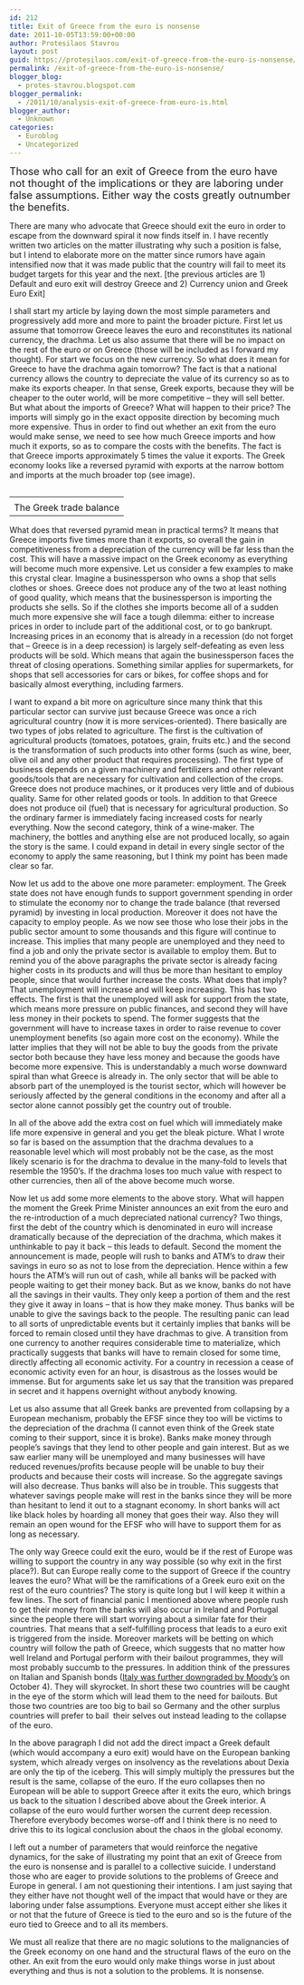 ```yaml
---
id: 212
title: Exit of Greece from the euro is nonsense
date: 2011-10-05T13:59:00+00:00
author: Protesilaos Stavrou
layout: post
guid: https://protesilaos.com/exit-of-greece-from-the-euro-is-nonsense/
permalink: /exit-of-greece-from-the-euro-is-nonsense/
blogger_blog:
  - protes-stavrou.blogspot.com
blogger_permalink:
  - /2011/10/analysis-exit-of-greece-from-euro-is.html
blogger_author:
  - Unknown
categories:
  - Euroblog
  - Uncategorized
---
```

<span style="font-size: large;">Those who call for an exit of Greece from the euro have not thought of the implications or they are laboring under false assumptions. Either way the costs greatly outnumber the benefits.</span>

There are many who advocate that Greece should exit the euro in order to escape from the downward spiral it now finds itself in. I have recently written two articles on the matter illustrating why such a position is false, but I intend to elaborate more on the matter since rumors have again intensified now that it was made public that the country will fail to meet its budget targets for this year and the next. [the previous articles are 1) <span class="headline"></span>Default and euro exit will destroy Greece and 2) <span class="headline"></span>Currency union and Greek Euro Exit]

I shall start my article by laying down the most simple parameters and progressively add more and more to paint the broader picture. First let us assume that tomorrow Greece leaves the euro and reconstitutes its national currency, the drachma. Let us also assume that there will be no impact on the rest of the euro or on Greece (those will be included as I forward my thought). For start we focus on the new currency. So what does it mean for Greece to have the drachma again tomorrow? The fact is that a national currency allows the country to depreciate the value of its currency so as to make its exports cheaper. In that sense, Greek exports, because they will be cheaper to the outer world, will be more competitive &#8211; they will sell better. But what about the imports of Greece? What will happen to their price? The imports will simply go in the exact opposite direction by becoming much more expensive. Thus in order to find out whether an exit from the euro would make sense, we need to see how much Greece imports and how much it exports, so as to compare the costs with the benefits. The fact is that Greece imports approximately 5 times the value it exports. The Greek economy looks like a reversed pyramid with exports at the narrow bottom and imports at the much broader top (see image).
  


<table cellpadding="0" cellspacing="0" class="tr-caption-container" style="float: right; text-align: right;">
  <tr>
    <td style="text-align: center;">
    </td>
  </tr>
  
  <tr>
    <td class="tr-caption" style="text-align: center;">
      The Greek trade balance
    </td>
  </tr>
</table>

What does that reversed pyramid mean in practical terms? It means that Greece imports five times more than it exports, so overall the gain in competitiveness from a depreciation of the currency will be far less than the cost. This will have a massive impact on the Greek economy as everything will become much more expensive. Let us consider a few examples to make this crystal clear. Imagine a businessperson who owns a shop that sells clothes or shoes. Greece does not produce any of the two at least nothing of good quality, which means that the businessperson is importing the products she sells. So if the clothes she imports become all of a sudden much more expensive she will face a tough dilemma: either to increase prices in order to include part of the additional cost, or to go bankrupt. Increasing prices in an economy that is already in a recession (do not forget that &#8211; Greece is in a deep recession) is largely self-defeating as even less products will be sold. Which means that again the businessperson faces the threat of closing operations. Something similar applies for supermarkets, for shops that sell accessories for cars or bikes, for coffee shops and for basically almost everything, including farmers.

I want to expand a bit more on agriculture since many think that this particular sector can survive just because Greece was once a rich agricultural country (now it is more services-oriented). There basically are two types of jobs related to agriculture. The first is the cultivation of agricultural products (tomatoes, potatoes, grain, fruits etc.) and the second is the transformation of such products into other forms (such as wine, beer, olive oil and any other product that requires processing). The first type of business depends on a given machinery and fertilizers and other relevant goods/tools that are necessary for cultivation and collection of the crops. Greece does not produce machines, or it produces very little and of dubious quality. Same for other related goods or tools. In addition to that Greece does not produce oil (fuel) that is necessary for agricultural production. So the ordinary farmer is immediately facing increased costs for nearly everything. Now the second category, think of a wine-maker. The machinery, the bottles and anything else are not produced locally, so again the story is the same. I could expand in detail in every single sector of the economy to apply the same reasoning, but I think my point has been made clear so far.

Now let us add to the above one more parameter: employment. The Greek state does not have enough funds to support government spending in order to stimulate the economy nor to change the trade balance (that reversed pyramid) by investing in local production. Moreover it does not have the capacity to employ people. As we now see those who lose their jobs in the public sector amount to some thousands and this figure will continue to increase. This implies that many people are unemployed and they need to find a job and only the private sector is available to employ them. But to remind you of the above paragraphs the private sector is already facing higher costs in its products and will thus be more than hesitant to employ people, since that would further increase the costs. What does that imply? That unemployment will increase and will keep increasing. This has two effects. The first is that the unemployed will ask for support from the state, which means more pressure on public finances, and second they will have less money in their pockets to spend. The former suggests that the government will have to increase taxes in order to raise revenue to cover unemployment benefits (so again more cost on the economy). While the latter implies that they will not be able to buy the goods from the private sector both because they have less money and because the goods have become more expensive. This is understandably a much worse downward spiral than what Greece is already in. The only sector that will be able to absorb part of the unemployed is the tourist sector, which will however be seriously affected by the general conditions in the economy and after all a sector alone cannot possibly get the country out of trouble.

In all of the above add the extra cost on fuel which will immediately make life more expensive in general and you get the bleak picture. What I wrote so far is based on the assumption that the drachma devalues to a reasonable level which will most probably not be the case, as the most likely scenario is for the drachma to devalue in the many-fold to levels that resemble the 1950&#8217;s. If the drachma loses too much value with respect to other currencies, then all of the above become much worse.

Now let us add some more elements to the above story. What will happen the moment the Greek Prime Minister announces an exit from the euro and the re-introduction of a much depreciated national currency? Two things, first the debt of the country which is denominated in euro will increase dramatically because of the depreciation of the drachma, which makes it unthinkable to pay it back &#8211; this leads to default. Second the moment the announcement is made, people will rush to banks and ATM&#8217;s to draw their savings in euro so as not to lose from the depreciation. Hence within a few hours the ATM&#8217;s will run out of cash, while all banks will be packed with people waiting to get their money back. But as we know, banks do not have all the savings in their vaults. They only keep a portion of them and the rest they give it away in loans &#8211; that is how they make money. Thus banks will be unable to give the savings back to the people. The resulting panic can lead to all sorts of unpredictable events but it certainly implies that banks will be forced to remain closed until they have drachmas to give. A transition from one currency to another requires considerable time to materialize, which practically suggests that banks will have to remain closed for some time, directly affecting all economic activity. For a country in recession a cease of economic activity even for an hour, is disastrous as the losses would be immense. But for arguments sake let us say that the transition was prepared in secret and it happens overnight without anybody knowing.

Let us also assume that all Greek banks are prevented from collapsing by a European mechanism, probably the EFSF since they too will be victims to the depreciation of the drachma (I cannot even think of the Greek state coming to their support, since it is broke). Banks make money through people&#8217;s savings that they lend to other people and gain interest. But as we saw earlier many will be unemployed and many businesses will have reduced revenues/profits because people will be unable to buy their products and because their costs will increase. So the aggregate savings will also decrease. Thus banks will also be in trouble. This suggests that whatever savings people make will rest in the banks since they will be more than hesitant to lend it out to a stagnant economy. In short banks will act like black holes by hoarding all money that goes their way. Also they will remain an open wound for the EFSF who will have to support them for as long as necessary.

The only way Greece could exit the euro, would be if the rest of Europe was willing to support the country in any way possible (so why exit in the first place?). But can Europe really come to the support of Greece if the country leaves the euro? What will be the ramifications of a Greek euro exit on the rest of the euro countries? The story is quite long but I will keep it within a few lines. The sort of financial panic I mentioned above where people rush to get their money from the banks will also occur in Ireland and Portugal since the people there will start worrying about a similar fate for their countries. That means that a self-fulfilling process that leads to a euro exit is triggered from the inside. Moreover markets will be betting on which country will follow the path of Greece, which suggests that no matter how well Ireland and Portugal perform with their bailout programmes, they will most probably succumb to the pressures. In addition think of the pressures on Italian and Spanish bonds ([Italy was further downgraded by Moody&#8217;s](http://euobserver.com/19/113830) on October 4). They will skyrocket. In short these two countries will be caught in the eye of the storm which will lead them to the need for bailouts. But those two countries are too big to bail so Germany and the other surplus countries will prefer to bail&nbsp; their selves out instead leading to the collapse of the euro.

In the above paragraph I did not add the direct impact a Greek default (which would accompany a euro exit) would have on the European banking system, which already verges on insolvency as the revelations about Dexia are only the tip of the iceberg. This will simply multiply the pressures but the result is the same, collapse of the euro. If the euro collapses then no European will be able to support Greece after it exits the euro, which brings us back to the situation I described above about the Greek interior. A collapse of the euro would further worsen the current deep recession. Therefore everybody becomes worse-off and I think there is no need to drive this to its logical conclusion about the chaos in the global economy.

I left out a number of parameters that would reinforce the negative dynamics, for the sake of illustrating my point that an exit of Greece from the euro is nonsense and is parallel to a collective suicide. I understand those who are eager to provide solutions to the problems of Greece and Europe in general. I am not questioning their intentions. I am just saying that they either have not thought well of the impact that would have or they are laboring under false assumptions. Everyone must accept either she likes it or not that the future of Greece is tied to the euro and so is the future of the euro tied to Greece and to all its members. 

We must all realize that there are no magic solutions to the malignancies of the Greek economy on one hand and the structural flaws of the euro on the other. An exit from the euro would only make things worse in just about everything and thus is not a solution to the problems. It is nonsense.